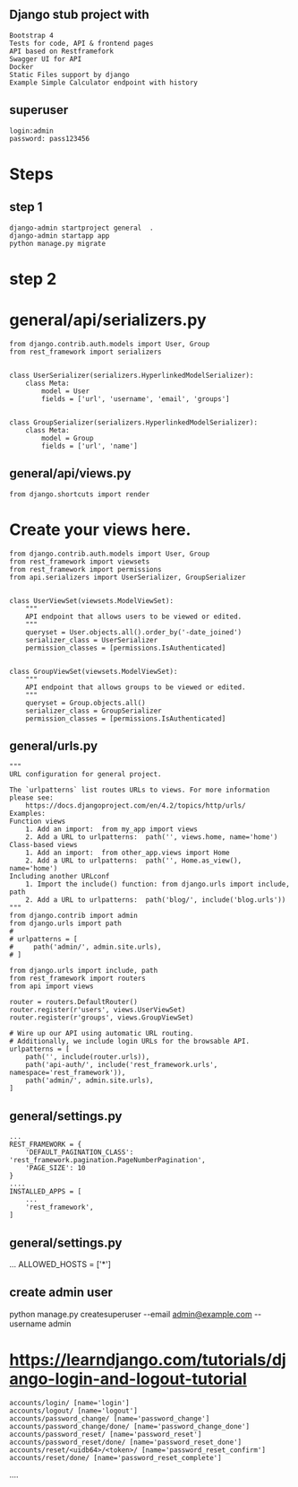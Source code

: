 ## Django stub project with
    Bootstrap 4 
    Tests for code, API & frontend pages
    API based on Restframefork
    Swagger UI for API
    Docker
    Static Files support by django
    Example Simple Calculator endpoint with history

## superuser
    login:admin
    password: pass123456

# Steps

## step 1
    django-admin startproject general  . 
    django-admin startapp app
    python manage.py migrate

# step 2 
# general/api/serializers.py
    from django.contrib.auth.models import User, Group
    from rest_framework import serializers
    
    
    class UserSerializer(serializers.HyperlinkedModelSerializer):
        class Meta:
            model = User
            fields = ['url', 'username', 'email', 'groups']
    
    
    class GroupSerializer(serializers.HyperlinkedModelSerializer):
        class Meta:
            model = Group
            fields = ['url', 'name']

## general/api/views.py
    from django.shortcuts import render

# Create your views here.
    from django.contrib.auth.models import User, Group
    from rest_framework import viewsets
    from rest_framework import permissions
    from api.serializers import UserSerializer, GroupSerializer
    
    
    class UserViewSet(viewsets.ModelViewSet):
        """
        API endpoint that allows users to be viewed or edited.
        """
        queryset = User.objects.all().order_by('-date_joined')
        serializer_class = UserSerializer
        permission_classes = [permissions.IsAuthenticated]
    
    
    class GroupViewSet(viewsets.ModelViewSet):
        """
        API endpoint that allows groups to be viewed or edited.
        """
        queryset = Group.objects.all()
        serializer_class = GroupSerializer
        permission_classes = [permissions.IsAuthenticated]

## general/urls.py
    
    """
    URL configuration for general project.
    
    The `urlpatterns` list routes URLs to views. For more information please see:
        https://docs.djangoproject.com/en/4.2/topics/http/urls/
    Examples:
    Function views
        1. Add an import:  from my_app import views
        2. Add a URL to urlpatterns:  path('', views.home, name='home')
    Class-based views
        1. Add an import:  from other_app.views import Home
        2. Add a URL to urlpatterns:  path('', Home.as_view(), name='home')
    Including another URLconf
        1. Import the include() function: from django.urls import include, path
        2. Add a URL to urlpatterns:  path('blog/', include('blog.urls'))
    """
    from django.contrib import admin
    from django.urls import path
    # 
    # urlpatterns = [
    #     path('admin/', admin.site.urls),
    # ]
    
    from django.urls import include, path
    from rest_framework import routers
    from api import views
    
    router = routers.DefaultRouter()
    router.register(r'users', views.UserViewSet)
    router.register(r'groups', views.GroupViewSet)
    
    # Wire up our API using automatic URL routing.
    # Additionally, we include login URLs for the browsable API.
    urlpatterns = [
        path('', include(router.urls)),
        path('api-auth/', include('rest_framework.urls', namespace='rest_framework')),
        path('admin/', admin.site.urls),
    ]
    
 ## general/settings.py
    ...
    REST_FRAMEWORK = {
        'DEFAULT_PAGINATION_CLASS': 'rest_framework.pagination.PageNumberPagination',
        'PAGE_SIZE': 10
    }
    ....
    INSTALLED_APPS = [
        ...
        'rest_framework',
    ]

## general/settings.py
   ...
   ALLOWED_HOSTS = ['*']
   
## create admin user

  python manage.py createsuperuser --email admin@example.com --username admin
  
# https://learndjango.com/tutorials/django-login-and-logout-tutorial
    accounts/login/ [name='login']
    accounts/logout/ [name='logout']
    accounts/password_change/ [name='password_change']
    accounts/password_change/done/ [name='password_change_done']
    accounts/password_reset/ [name='password_reset']
    accounts/password_reset/done/ [name='password_reset_done']
    accounts/reset/<uidb64>/<token>/ [name='password_reset_confirm']
    accounts/reset/done/ [name='password_reset_complete']


....